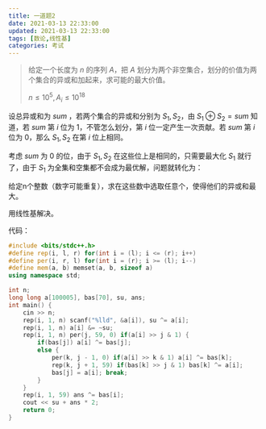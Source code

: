 ```yaml
---
title: 一道题2
date: 2021-03-13 22:33:00
updated: 2021-03-13 22:33:00
tags: [数论,线性基]
categories: 考试
---
```

> 给定一个长度为 $n$ 的序列 $A$，把 $A$ 划分为两个非空集合，划分的价值为两个集合的异或和加起来，求可能的最大价值。
>
> $n \le 10^5,A_i \le 10^{18}$

设总异或和为 $sum$ ，若两个集合的异或和分别为 $S_1,S_2$，由 $S_1 \oplus S_2 = sum$ 知道，若 $sum$ 第 $i$ 位为 $1$，不管怎么划分，第 $i$ 位一定产生一次贡献。若 $sum$ 第 $i$ 位为 $0$，那么 $S_1,S_2$ 在第 $i$ 位上相同。

考虑 $sum$ 为 $0$ 的位，由于 $S_1,S_2$ 在这些位上是相同的，只需要最大化 $S_1$ 就行了，由于 $S_1$ 为全集和空集都不会成为最优解，问题就转化为： 

给定n个整数（数字可能重复），求在这些数中选取任意个，使得他们的异或和最大。 

用线性基解决。

代码：

```cpp
#include <bits/stdc++.h>
#define rep(i, l, r) for(int i = (l); i <= (r); i++)
#define per(i, r, l) for(int i = (r); i >= (l); i--)
#define mem(a, b) memset(a, b, sizeof a)
using namespace std;

int n;
long long a[100005], bas[70], su, ans;
int main() {
    cin >> n;
    rep(i, 1, n) scanf("%lld", &a[i]), su ^= a[i];
    rep(i, 1, n) a[i] &= ~su;
    rep(i, 1, n) per(j, 59, 0) if(a[i] >> j & 1) {
        if(bas[j]) a[i] ^= bas[j];
        else {
            per(k, j - 1, 0) if(a[i] >> k & 1) a[i] ^= bas[k];
            rep(k, j + 1, 59) if(bas[k] >> j & 1) bas[k] ^= a[i];
            bas[j] = a[i]; break;
        }
    }
    rep(i, 1, 59) ans ^= bas[i];
    cout << su + ans * 2;
    return 0;
}
```